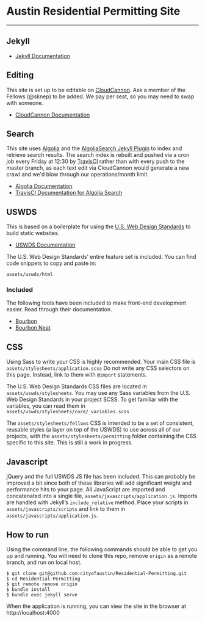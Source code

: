 # Austin Residential Permitting Site
---

## Jekyll
- [Jekyll Documentation](https://jekyllrb.com/docs/home/)


## Editing
This site is set up to be editable on [CloudCannon](https://app.cloudcannon.com/16628/editor#/site/33135/browser). Ask a member of the Fellows (@sknep) to be added. We pay per seat, so you may need to swap with someone.
- [CloudCannon Documentation](https://docs.cloudcannon.com/)

## Search
This site uses [Algolia](https://www.algolia.com/doc/) and the [AlgoliaSearch Jekyll Plugin](https://github.com/algolia/algoliasearch-jekyll) to index and retrieve search results. The search index is rebuilt and pushed via a cron job every Friday at 12:30 by [TravisCI](https://travis-ci.org/cityofaustin/Residential-Permitting) rather than with every push to the master branch, as each text edit via CloudCannon would generate a new crawl and we'd blow through our operations/month limit.

- [Algolia Documentation](https://www.algolia.com/doc/)
- [TravisCI Documentation for Algolia Search](https://github.com/algolia/algoliasearch-jekyll#github-pages)

## USWDS

This is based on a boilerplate for using the [U.S. Web Design Standards](https://standards.usa.gov/) to build static websites.

- [USWDS Documentation](https://standards.usa.gov/getting-started/)

The U.S. Web Design Standards’ entire feature set is included. You can find code snippets to copy and paste in:

```
assets/uswds/html
```

### Included
The following tools have been included to make front-end development easier. Read through their documentation.
- [Bourbon](http://bourbon.io)
- [Bourbon Neat](http://neat.bourbon.io/)

## CSS
Using Sass to write your CSS is highly recommended. Your main CSS file is `assets/stylesheets/application.scss` Do not write any CSS selectors on this page. Instead, link to them with `@import` statements.

The U.S. Web Design Standards CSS files are located in `assets/uswds/stylesheets`. You may use any Sass variables from the U.S. Web Design Standards in your project SCSS. To get familiar with the variables, you can read them in `assets/uswds/stylesheets/core/_variables.scss`

The `assets/stylesheets/fellows` CSS is intended to be a set of consistent, reusable styles (a layer on top of the USWDS) to use across all of our projects, with the `assets/stylesheets/permitting` folder containing the CSS specific to this site. This is still a work in progress.

## Javascript
jQuery and the full USWDS JS file has been included. This can probably be improved a bit since both of these libraries will add significant weight and performance hits to your page. All JavaScript are imported and concatenated into a single file, `assets/javascripts/application.js`. Imports are handled with Jekyll’s `include_relative` method. Place your scripts in `assets/javascripts/scripts` and link to them in `assets/javascripts/application.js`.

## How to run
Using the command line, the following commands should be able to get you up and running. You will need to clone this repo, remove `origin` as a remote branch, and run on local host.

```
$ git clone git@github.com:cityofaustin/Residential-Permitting.git
$ cd Residential-Permitting
$ git remote remove origin
$ bundle install
$ bundle exec jekyll serve
```
When the application is running, you can view the site in the browser at http://localhost:4000

